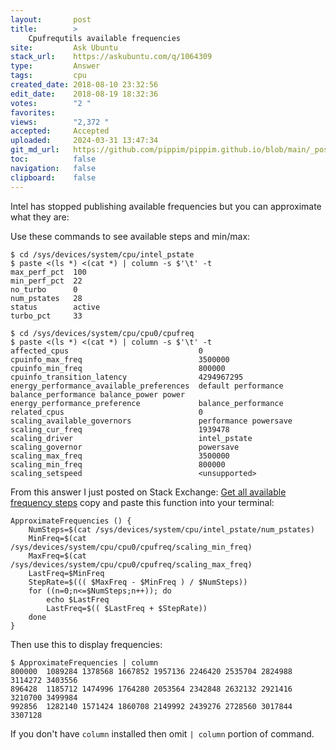 ```yaml
---
layout:       post
title:        >
    Cpufrequtils available frequencies
site:         Ask Ubuntu
stack_url:    https://askubuntu.com/q/1064309
type:         Answer
tags:         cpu
created_date: 2018-08-10 23:32:56
edit_date:    2018-08-19 18:32:36
votes:        "2 "
favorites:    
views:        "2,372 "
accepted:     Accepted
uploaded:     2024-03-31 13:47:34
git_md_url:   https://github.com/pippim/pippim.github.io/blob/main/_posts/2018/2018-08-10-Cpufrequtils-available-frequencies.md
toc:          false
navigation:   false
clipboard:    false
---
```


Intel has stopped publishing available frequencies but you can approximate what they are:

Use these commands to see available steps and min/max:

``` 
$ cd /sys/devices/system/cpu/intel_pstate
$ paste <(ls *) <(cat *) | column -s $'\t' -t
max_perf_pct  100
min_perf_pct  22
no_turbo      0
num_pstates   28
status        active
turbo_pct     33

$ cd /sys/devices/system/cpu/cpu0/cpufreq
$ paste <(ls *) <(cat *) | column -s $'\t' -t
affected_cpus                             0
cpuinfo_max_freq                          3500000
cpuinfo_min_freq                          800000
cpuinfo_transition_latency                4294967295
energy_performance_available_preferences  default performance balance_performance balance_power power 
energy_performance_preference             balance_performance
related_cpus                              0
scaling_available_governors               performance powersave
scaling_cur_freq                          1939478
scaling_driver                            intel_pstate
scaling_governor                          powersave
scaling_max_freq                          3500000
scaling_min_freq                          800000
scaling_setspeed                          <unsupported>
```

From this answer I just posted on Stack Exchange: [Get all available frequency steps][1] copy and paste this function into your terminal:

``` 
ApproximateFrequencies () {
    NumSteps=$(cat /sys/devices/system/cpu/intel_pstate/num_pstates)
    MinFreq=$(cat /sys/devices/system/cpu/cpu0/cpufreq/scaling_min_freq)
    MaxFreq=$(cat /sys/devices/system/cpu/cpu0/cpufreq/scaling_max_freq)
    LastFreq=$MinFreq
    StepRate=$((( $MaxFreq - $MinFreq ) / $NumSteps))
    for ((n=0;n<=$NumSteps;n++)); do
        echo $LastFreq
        LastFreq=$(( $LastFreq + $StepRate))
    done
}
```

Then use this to display frequencies:

``` 
$ ApproximateFrequencies | column
800000  1089284 1378568 1667852 1957136 2246420 2535704 2824988 3114272 3403556
896428  1185712 1474996 1764280 2053564 2342848 2632132 2921416 3210700 3499984
992856  1282140 1571424 1860708 2149992 2439276 2728560 3017844 3307128
```

If you don't have `column` installed then omit `| column` portion of command.

  [1]: https://unix.stackexchange.com/questions/443767/get-all-available-frequency-steps

